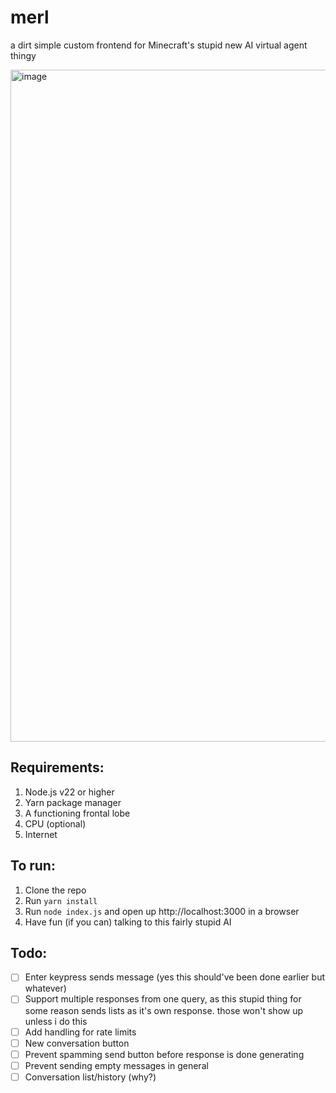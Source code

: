 # merl
a dirt simple custom frontend for Minecraft's stupid new AI virtual agent thingy

<img width="1920" height="1075" alt="image" src="https://github.com/user-attachments/assets/4c4e1831-9e00-4736-a592-28a5ee241576" />



## Requirements:
1. Node.js v22 or higher
2. Yarn package manager
3. A functioning frontal lobe
4. CPU (optional)
5. Internet

## To run:
1. Clone the repo
2. Run `yarn install`
3. Run `node index.js` and open up http://localhost:3000 in a browser
4. Have fun (if you can) talking to this fairly stupid AI

## Todo:
- [ ] Enter keypress sends message (yes this should've been done earlier but whatever)
- [ ] Support multiple responses from one query, as this stupid thing for some reason sends lists as it's own response. those won't show up unless i do this
- [ ] Add handling for rate limits
- [ ] New conversation button
- [ ] Prevent spamming send button before response is done generating
- [ ] Prevent sending empty messages in general
- [ ] Conversation list/history (why?)
